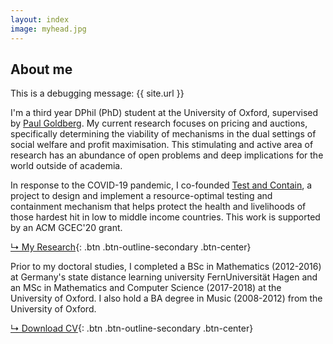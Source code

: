 ```yaml
---
layout: index
image: myhead.jpg
---
```

## About me

This is a debugging message: {{ site.url }}

I'm a third year DPhil (PhD) student at the University of Oxford, supervised by
[Paul Goldberg](http://www.cs.ox.ac.uk/people/paul.goldberg/index1.html).
My current research focuses on pricing and auctions, specifically determining the viability
of mechanisms in the dual settings of social welfare and profit maximisation. This
stimulating and active area of research has an abundance of open problems and deep
implications for the world outside of academia.

In response to the COVID-19 pandemic, I co-founded [Test and Contain](http://testandcontain.com),
a project to design and implement a resource-optimal testing and containment mechanism
that helps protect the health and livelihoods of those hardest hit in low to middle income
countries. This work is supported by an ACM GCEC'20 grant.

[↳ My Research](research.html){: .btn .btn-outline-secondary .btn-center}

Prior to my doctoral studies, I completed a BSc in Mathematics (2012-2016) at Germany's
state distance learning university FernUniversität Hagen and an MSc in Mathematics and
Computer Science (2017-2018) at the University of Oxford. I also hold a BA degree in Music
(2008-2012) from the University of Oxford.

[↳ Download CV](assets/files/cv.pdf){: .btn .btn-outline-secondary .btn-center}
